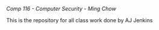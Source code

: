 *Comp 116 - Computer Security - Ming Chow*

This is the repository for all class work done by AJ Jenkins
